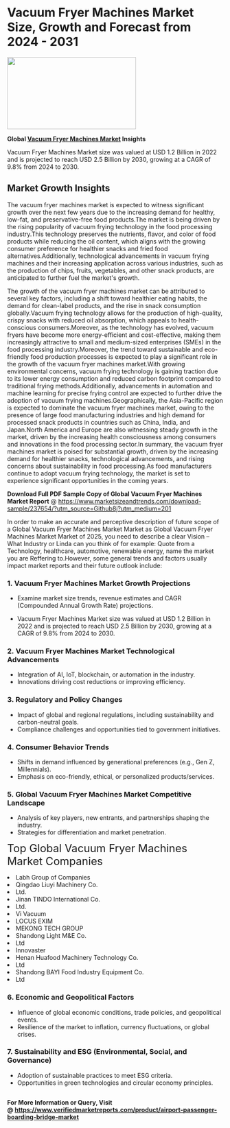 <H1>Vacuum Fryer Machines Market Size, Growth and Forecast from 2024 - 2031</H1><img class="aligncenter size-medium wp-image-584254" src="https://thirdeyenews.in/wp-content/uploads/2024/09/Global-Market-Research-300x168.jpeg" alt="" width="300" height="168" /><p><strong>Global&nbsp;<a href="https://www.marketsizeandtrends.com/download-sample/237654/?utm_source=Github8j?utm_medium=201">Vacuum Fryer Machines Market</a> Insights</strong></p><p>Vacuum Fryer Machines Market size was valued at USD 1.2 Billion in 2022 and is projected to reach USD 2.5 Billion by 2030, growing at a CAGR of 9.8% from 2024 to 2030.</p><p><h2>Market Growth Insights</h2> <p>The vacuum fryer machines market is expected to witness significant growth over the next few years due to the increasing demand for healthy, low-fat, and preservative-free food products.The market is being driven by the rising popularity of vacuum frying technology in the food processing industry.This technology preserves the nutrients, flavor, and color of food products while reducing the oil content, which aligns with the growing consumer preference for healthier snacks and fried food alternatives.Additionally, technological advancements in vacuum frying machines and their increasing application across various industries, such as the production of chips, fruits, vegetables, and other snack products, are anticipated to further fuel the market's growth. </p> <p>The growth of the vacuum fryer machines market can be attributed to several key factors, including a shift toward healthier eating habits, the demand for clean-label products, and the rise in snack consumption globally.Vacuum frying technology allows for the production of high-quality, crispy snacks with reduced oil absorption, which appeals to health-conscious consumers.Moreover, as the technology has evolved, vacuum fryers have become more energy-efficient and cost-effective, making them increasingly attractive to small and medium-sized enterprises (SMEs) in the food processing industry.Moreover, the trend toward sustainable and eco-friendly food production processes is expected to play a significant role in the growth of the vacuum fryer machines market.With growing environmental concerns, vacuum frying technology is gaining traction due to its lower energy consumption and reduced carbon footprint compared to traditional frying methods.Additionally, advancements in automation and machine learning for precise frying control are expected to further drive the adoption of vacuum frying machines.Geographically, the Asia-Pacific region is expected to dominate the vacuum fryer machines market, owing to the presence of large food manufacturing industries and high demand for processed snack products in countries such as China, India, and Japan.North America and Europe are also witnessing steady growth in the market, driven by the increasing health consciousness among consumers and innovations in the food processing sector.In summary, the vacuum fryer machines market is poised for substantial growth, driven by the increasing demand for healthier snacks, technological advancements, and rising concerns about sustainability in food processing.As food manufacturers continue to adopt vacuum frying technology, the market is set to experience significant opportunities in the coming years.</p><p><span class=""><strong>Download Full PDF Sample Copy of Global Vacuum Fryer Machines Market Report</strong> @ <a href="https://www.marketsizeandtrends.com/download-sample/237654/?utm_source=Github8j?utm_medium=201" target="_blank">https://www.marketsizeandtrends.com/download-sample/237654/?utm_source=Github8j?utm_medium=201</a></span></p><p>In order to make an accurate and perceptive description of future scope of a Global&nbsp;Vacuum Fryer Machines Market Market as Global&nbsp;Vacuum Fryer Machines Market Market of 2025, you need to describe a clear Vision &ndash; What Industry or Linda can you think of for example: Quote from a Technology, healthcare, automotive, renewable energy, name the market you are Reffering to.However, some general trends and factors usually impact market reports and their future outlook include:</p><h3>1.&nbsp;<strong>Vacuum Fryer Machines Market Growth Projections</strong></h3><ul><li>Examine market size trends, revenue estimates and CAGR (Compounded Annual Growth Rate) projections.</li><li><p>Vacuum Fryer Machines Market size was valued at USD 1.2 Billion in 2022 and is projected to reach USD 2.5 Billion by 2030, growing at a CAGR of 9.8% from 2024 to 2030.</p></li></ul><h3>2.&nbsp;<strong>Vacuum Fryer Machines Market Technological Advancements</strong></h3><ul><li>Integration of AI, IoT, blockchain, or automation in the industry.</li><li>Innovations driving cost reductions or improving efficiency.</li></ul><h3>3.&nbsp;<strong>Regulatory and Policy Changes</strong></h3><ul><li>Impact of global and regional regulations, including sustainability and carbon-neutral goals.</li><li>Compliance challenges and opportunities tied to government initiatives.</li></ul><h3>4.&nbsp;<strong>Consumer Behavior Trends</strong></h3><ul><li>Shifts in demand influenced by generational preferences (e.g., Gen Z, Millennials).</li><li>Emphasis on eco-friendly, ethical, or personalized products/services.</li></ul><h3>5.&nbsp;<strong>Global Vacuum Fryer Machines Market Competitive Landscape</strong></h3><ul><li>Analysis of key players, new entrants, and partnerships shaping the industry.</li><li>Strategies for differentiation and market penetration.</li></ul><p data-pm-slice="1 1 []"><span style="color: inherit; font-family: inherit; font-size: 25px;">Top Global Vacuum Fryer Machines Market Companies</span></p><div class="" data-test-id=""><p><li>Labh Group of Companies</li><li> Qingdao Liuyi Machinery Co.</li><li> Ltd.</li><li> Jinan TINDO International Co.</li><li> Ltd.</li><li> Vi Vacuum</li><li> LOCUS EXIM</li><li> MEKONG TECH GROUP</li><li> Shandong Light M&E Co.</li><li> Ltd</li><li> Innovaster</li><li> Henan Huafood Machinery Technology Co.</li><li>Ltd</li><li> Shandong BAYI Food Industry Equipment Co.</li><li> Ltd</li></p></div><h3>6.&nbsp;<strong>Economic and Geopolitical Factors</strong></h3><ul><li>Influence of global economic conditions, trade policies, and geopolitical events.</li><li>Resilience of the market to inflation, currency fluctuations, or global crises.</li></ul><h3>7.&nbsp;<strong>Sustainability and ESG (Environmental, Social, and Governance)</strong></h3><ul><li>Adoption of sustainable practices to meet ESG criteria.</li><li>Opportunities in green technologies and circular economy principles.</li></ul><h2><strong style="font-size: 14px;">For More Information or Query, Visit @&nbsp;</strong><a style="background-color: #ffffff; font-size: 14px;" href="https://www.marketsizeandtrends.com/report/vacuum-fryer-machines-market/" target="_blank">https://www.verifiedmarketreports.com/product/airport-passenger-boarding-bridge-market</a></h2>